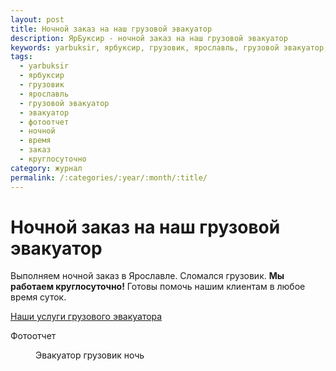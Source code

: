 ```yaml
---
layout: post
title: Ночной заказ на наш грузовой эвакуатор
description: ЯрБуксир - ночной заказ на наш грузовой эвакуатор
keywords: yarbuksir, ярбуксир, грузовик, ярославль, грузовой эвакуатор, эвакуатор, фотоотчет, ночной, время, заказ, круглосуточно
tags:
  - yarbuksir
  - ярбуксир
  - грузовик
  - ярославль
  - грузовой эвакуатор
  - эвакуатор
  - фотоотчет
  - ночной
  - время
  - заказ
  - круглосуточно
category: журнал
permalink: /:categories/:year/:month/:title/
---
```


# Ночной заказ на наш грузовой эвакуатор

Выполняем ночной заказ в Ярославле. Сломался грузовик. **Мы работаем круглосуточно!** Готовы помочь нашим клиентам в любое время суток.

[Наши услуги грузового эвакуатора](/грузовой-эвакуатор)

Фотоотчет

<div class='gallery'>
  <div class='diva'>
    <figure>
      <amp-img on="tap:lightbox1" role="button" tabindex="0" width="1280" height="960" layout="responsive" alt="Эвакуатор грузовик ночь" src="http://yarbuksir.ru/images/gallery/эвакуатор_грузовик_ночь.jpg"></amp-img>
      <figcaption>
        Эвакуатор грузовик ночь
      </figcaption>
    </figure>
  </div>
</div>
